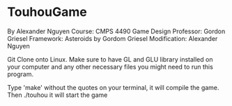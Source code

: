 # TouhouGame
By Alexander Nguyen
Course: CMPS 4490 Game Design
Professor: Gordon Griesel
Framework: Asteroids by Gordom Griesel
Modification: Alexander Nguyen


Git Clone onto Linux. Make sure to have GL and GLU library installed on your computer and any other necessary files 
you might need to run this program.

Type 'make' without the quotes on your terminal, it will compile the game. Then ./touhou it will start the game
